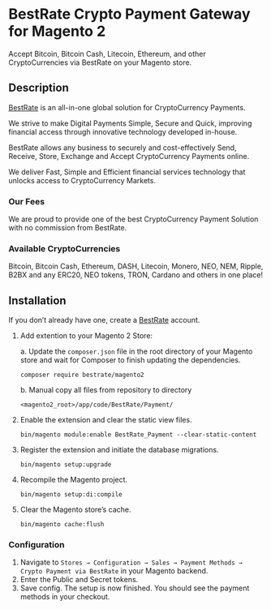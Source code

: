 # BestRate Crypto Payment Gateway for Magento 2

Accept Bitcoin, Bitcoin Cash, Litecoin, Ethereum, and other CryptoCurrencies via BestRate on your Magento store.

## Description

[BestRate](https://bestrate.org/) is an all-in-one global solution for CryptoCurrency Payments.

We strive to make Digital Payments Simple, Secure and Quick, improving financial access through innovative technology developed in-house.

BestRate allows any business to securely and cost-effectively Send, Receive, Store, Exchange and Accept CryptoCurrency Payments online.

We deliver Fast, Simple and Efficient financial services technology that unlocks access to CryptoCurrency Markets.

### Our Fees

We are proud to provide one of the best CryptoCurrency Payment Solution with no commission from BestRate.

### Available CryptoCurrencies

Bitcoin, Bitcoin Cash, Ethereum, DASH, Litecoin, Monero, NEO, NEM, Ripple, B2BX and any ERC20, NEO tokens, TRON, Cardano and others in one place!

## Installation

If you don’t already have one, create a [BestRate](https://bestrate.org/) account.

1. Add extention to your Magento 2 Store:

    a. Update the `composer.json` file in the root directory of your Magento store and wait for Composer to finish updating the dependencies.
    ```
    composer require bestrate/magento2
    ```
    b. Manual copy all files from repository to directory
    ```
    <magento2_root>/app/code/BestRate/Payment/
    ```
2. Enable the extension and clear the static view files.
    ```
    bin/magento module:enable BestRate_Payment --clear-static-content
    ```
3. Register the extension and initiate the database migrations.
    ```
    bin/magento setup:upgrade
    ```
4. Recompile the Magento project. 
    ```
    bin/magento setup:di:compile
    ```
5. Clear the Magento store’s cache.
    ```
    bin/magento cache:flush
    ```

### Configuration

1. Navigate to `Stores → Configuration → Sales → Payment Methods → Crypto Payment via BestRate` in your Magento backend.
2. Enter the Public and Secret tokens.
3. Save config. The setup is now finished. You should see the payment methods in your checkout.
